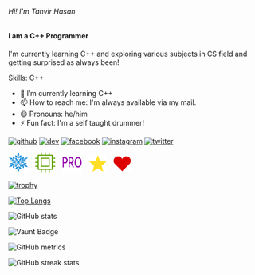 
###### Hi! I'm Tanvir Hasan

#### I am a C++ Programmer

I'm currently learning C++ and exploring various subjects in CS field and getting surprised as always been!

Skills: C++

- 🌱 I’m currently learning C++ 
- 📫 How to reach me: I'm always available via my mail. 
- 😄 Pronouns: he/him 
- ⚡ Fun fact: I'm a  self taught drummer! 


[<img src='https://cdn.jsdelivr.net/npm/simple-icons@3.0.1/icons/github.svg' alt='github' height='40'>](https://github.com/thasan05)  [<img src='https://cdn.jsdelivr.net/npm/simple-icons@3.0.1/icons/dev-dot-to.svg' alt='dev' height='40'>](https://dev.to/https://dev.to/thasan05)  [<img src='https://cdn.jsdelivr.net/npm/simple-icons@3.0.1/icons/facebook.svg' alt='facebook' height='40'>](https://www.facebook.com/https://www.facebook.com/THasan05/)  [<img src='https://cdn.jsdelivr.net/npm/simple-icons@3.0.1/icons/instagram.svg' alt='instagram' height='40'>](https://www.instagram.com/thasan_05/)  [<img src='https://cdn.jsdelivr.net/npm/simple-icons@3.0.1/icons/twitter.svg' alt='twitter' height='40'>](https://twitter.com/https://twitter.com/thasan_05)  

<a href='https://archiveprogram.github.com/'><img src='https://raw.githubusercontent.com/acervenky/animated-github-badges/master/assets/acbadge.gif' width='40' height='40'></a> <a href='https://docs.github.com/en/developers'><img src='https://raw.githubusercontent.com/acervenky/animated-github-badges/master/assets/devbadge.gif' width='40' height='40'></a> <a href='https://github.com/pricing'><img src='https://raw.githubusercontent.com/acervenky/animated-github-badges/master/assets/pro.gif' width='40' height='40'></a> <a href='https://stars.github.com/'><img src='https://raw.githubusercontent.com/acervenky/animated-github-badges/master/assets/starbadge.gif' width='35' height='35'></a> <a href='https://docs.github.com/en/github/supporting-the-open-source-community-with-github-sponsors'><img src='https://raw.githubusercontent.com/acervenky/animated-github-badges/master/assets/sponsorbadge.gif' width='35' height='35'></a> 

[![trophy](https://github-profile-trophy.vercel.app/?username=thasan05)](https://github.com/ryo-ma/github-profile-trophy)

[![Top Langs](https://github-readme-stats.vercel.app/api/top-langs/?username=thasan05)](https://github.com/anuraghazra/github-readme-stats)

![GitHub stats](https://github-readme-stats.vercel.app/api?username=thasan05&show_icons=true&count_private=true)  

![Vaunt Badge](https://api.vaunt.dev/v1/github/entities/thasan05/contributions?format=svg&private=true)  

![GitHub metrics](https://metrics.lecoq.io/thasan05)  

![GitHub streak stats](https://streak-stats.demolab.com/?user=thasan05)  

